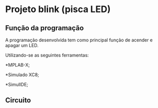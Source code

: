 # Projeto blink (pisca LED)

##  Função da programação 
A programação desenvolvida tem como principal função de acender e apagar um LED.

Utilizando-se as seguintes ferramentas:

*MPLAB-X;

*Simulado XC8;

*SimulIDE;

##  Circuito
